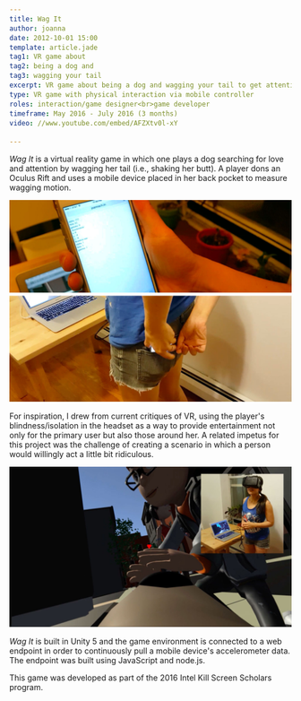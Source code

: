 ```yaml
---
title: Wag It
author: joanna
date: 2012-10-01 15:00
template: article.jade
tag1: VR game about
tag2: being a dog and
tag3: wagging your tail
excerpt: VR game about being a dog and wagging your tail to get attention
type: VR game with physical interaction via mobile controller
roles: interaction/game designer<br>game developer
timeframe: May 2016 - July 2016 (3 months)
video: //www.youtube.com/embed/AFZXtv0l-xY

---
```


<i>Wag It</i> is a virtual reality game in which one plays a dog searching for love and attention by wagging her tail (i.e., shaking her butt). A player dons an Oculus Rift and uses a mobile device placed in her back pocket to measure wagging motion.

<img src="wagit_other2.jpg" class="materialboxed">

For inspiration, I drew from current critiques of VR, using the player's blindness/isolation in the headset as a way to provide entertainment not only for the primary user but also those around her. A related impetus for this project was the challenge of creating a scenario in which a person would willingly act a little bit ridiculous.

<img src="wagit_other.jpg" class="materialboxed">

<i>Wag It</i> is built in Unity 5 and the game environment is connected to a web endpoint in order to continuously pull a mobile device's accelerometer data. The endpoint was built using JavaScript and node.js.

This game was developed as part of the 2016 Intel Kill Screen Scholars program.